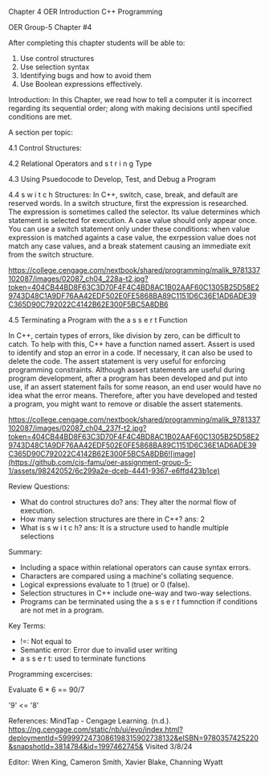 Chapter 4 OER
Introduction C++ Programming

OER Group-5 Chapter #4

After completing this chapter students will be able to:
1. Use control structures
2. Use selection syntax
3. Identifying bugs and how to avoid them
4. Use Boolean expressions effectively.
   
Introduction: 
In this Chapter, we read how to tell a computer it is incorrect regarding its sequential order; along with making decisions until specified conditions are met. 


A section per topic:

4.1 Control Structures: 

4.2 Relational Operators and s t r i n g Type

4.3 Using Psuedocode to Develop, Test, and Debug a Program

4.4 s w i t c h Structures:
In C++, switch, case, break, and default are reserved words. In a switch structure, first the expression is researched. The expression is sometimes called the selector. Its value determines which statement is selected for execution. A case value should only appear once. You can use a switch statement only under these conditions: when value expression is matched againts a case value, the exrpession value does not match any case values, and a break statement causing an immediate exit from the switch structure. 

https://college.cengage.com/nextbook/shared/programming/malik_9781337102087/images/02087_ch04_228a-t2.jpg?token=404CB44BD8F63C3D70F4F4C4BD8AC1B02AAF60C1305B25D58E29743D48C1A9DF76AA42EDF502E0FE5868BA89C1151D6C36E1AD6ADE39C365D90C792022C4142B62E300F5BC5A8DB6

4.5 Terminating a Program with the a s s e r t Function 

In C++, certain types of errors, like division by zero, can be difficult to catch. To help with this, C++ have a function named assert. Assert is used to identify and stop an error in a code. If necessary, it can also be used to delete the code. The assert statement is very useful for enforcing programming constraints. Although assert statements are useful during program development, after a program has been developed and put into use, if an assert statement fails for some reason, an end user would have no idea what the error means. Therefore, after you have developed and tested a program, you might want to remove or disable the assert statements. 

https://college.cengage.com/nextbook/shared/programming/malik_9781337102087/images/02087_ch04_237f-t2.jpg?token=404CB44BD8F63C3D70F4F4C4BD8AC1B02AAF60C1305B25D58E29743D48C1A9DF76AA42EDF502E0FE5868BA89C1151D6C36E1AD6ADE39C365D90C792022C4142B62E300F5BC5A8DB6![image](https://github.com/cis-famu/oer-assignment-group-5-1/assets/98242052/6c299a2e-dceb-4441-9367-e6ffd423b1ce)


Review Questions:
* What do control structures do? ans: They alter the normal flow of execution.
* How many selection structures are there in C++? ans: 2
* What is s w i t c h? ans: It is a structure used to handle multiple selections 

Summary:
* Including a space within relational operators can cause syntax errors.
* Characters are compared using a machine's collating sequence.
* Logical expressions evaluate to 1 (true) or 0 (false).
* Selection structures in C++ include one-way and two-way selections.
* Programs can be terminated using the a s s e r t fumnction if conditions are not met in a program. 

Key Terms:
* !=: Not equal to 
* Semantic error: Error due to invalid user writing
* a s s e r t: used to terminate functions

Programming excercises: 

Evaluate 6 * 6 == 90/7

'9' <= '8'

References:
MindTap - Cengage Learning. (n.d.). https://ng.cengage.com/static/nb/ui/evo/index.html?deploymentId=5999972473086198315902738132&eISBN=9780357425220&snapshotId=3814784&id=1997462745& Visited 3/8/24

Editor: Wren King, Cameron Smith, Xavier Blake, Channing Wyatt
